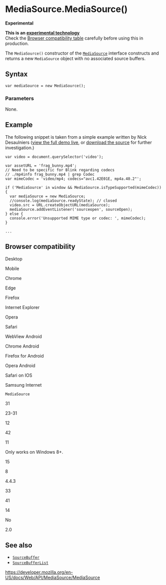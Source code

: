 # MediaSource.MediaSource()

**Experimental**

**This is an [experimental technology](https://developer.mozilla.org/en-US/docs/MDN/Guidelines/Conventions_definitions#experimental)**  
Check the [Browser compatibility table](#browser_compatibility) carefully before using this in production.

The `MediaSource()` constructor of the [`MediaSource`](../mediasource) interface constructs and returns a new `MediaSource` object with no associated source buffers.

## Syntax

    var mediaSource = new MediaSource();

### Parameters

None.

## Example

The following snippet is taken from a simple example written by Nick Desaulniers ([view the full demo live](https://nickdesaulniers.github.io/netfix/demo/bufferAll.html), or [download the source](https://github.com/nickdesaulniers/netfix/blob/gh-pages/demo/bufferAll.html) for further investigation.)

    var video = document.querySelector('video');

    var assetURL = 'frag_bunny.mp4';
    // Need to be specific for Blink regarding codecs
    // ./mp4info frag_bunny.mp4 | grep Codec
    var mimeCodec = 'video/mp4; codecs="avc1.42E01E, mp4a.40.2"';

    if ('MediaSource' in window && MediaSource.isTypeSupported(mimeCodec)) {
      var mediaSource = new MediaSource;
      //console.log(mediaSource.readyState); // closed
      video.src = URL.createObjectURL(mediaSource);
      mediaSource.addEventListener('sourceopen', sourceOpen);
    } else {
      console.error('Unsupported MIME type or codec: ', mimeCodec);
    }

    ...

## Browser compatibility

Desktop

Mobile

Chrome

Edge

Firefox

Internet Explorer

Opera

Safari

WebView Android

Chrome Android

Firefox for Android

Opera Android

Safari on IOS

Samsung Internet

`MediaSource`

31

23-31

12

42

11

Only works on Windows 8+.

15

8

4.4.3

33

41

14

No

2.0

## See also

- [`SourceBuffer`](../sourcebuffer)
- [`SourceBufferList`](../sourcebufferlist)

<a href="https://developer.mozilla.org/en-US/docs/Web/API/MediaSource/MediaSource" class="_attribution-link">https://developer.mozilla.org/en-US/docs/Web/API/MediaSource/MediaSource</a>
